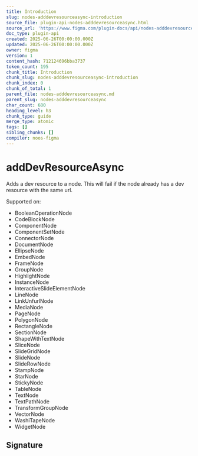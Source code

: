 ```yaml
---
title: Introduction
slug: nodes-adddevresourceasync-introduction
source_file: plugin-api-nodes-adddevresourceasync.html
source_url: 'https://www.figma.com/plugin-docs/api/nodes-adddevresourceasync/'
doc_type: plugin-api
created: 2025-06-26T00:00:00.000Z
updated: 2025-06-26T00:00:00.000Z
owner: figma
version: 1
content_hash: 712124696bba3737
token_count: 195
chunk_title: Introduction
chunk_slug: nodes-adddevresourceasync-introduction
chunk_index: 0
chunk_of_total: 1
parent_file: nodes-adddevresourceasync.md
parent_slug: nodes-adddevresourceasync
char_count: 680
heading_level: h3
chunk_type: guide
merge_type: atomic
tags: []
sibling_chunks: []
compiler: noos-figma
---
```


# addDevResourceAsync

Adds a dev resource to a node. This will fail if the node already has a dev resource with the same url.

 Supported on:

- BooleanOperationNode
- CodeBlockNode
- ComponentNode
- ComponentSetNode
- ConnectorNode
- DocumentNode
- EllipseNode
- EmbedNode
- FrameNode
- GroupNode
- HighlightNode
- InstanceNode
- InteractiveSlideElementNode
- LineNode
- LinkUnfurlNode
- MediaNode
- PageNode
- PolygonNode
- RectangleNode
- SectionNode
- ShapeWithTextNode
- SliceNode
- SlideGridNode
- SlideNode
- SlideRowNode
- StampNode
- StarNode
- StickyNode
- TableNode
- TextNode
- TextPathNode
- TransformGroupNode
- VectorNode
- WashiTapeNode
- WidgetNode

## Signature
